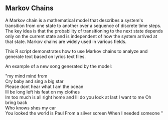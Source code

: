 Markov Chains
----------------------------

A Markov chain is a mathematical model that describes a system's transition from one state to another over a sequence of discrete time steps. 
The key idea is that the probability of transitioning to the next state depends only on the current state and is independent of how the system arrived at that state. 
Markov chains are widely used in various fields.

This R script demonstrates how to use Markov chains to analyze and generate text based on lyrics text files.

An example of a new song generated by the model:   

"my mind mind from    
Cry baby and sing a big star      
Please dont hear what I am the ocean   
Ill be long left his feat on my clothes   
Im too much is all right home and Ill do 
you look at last I want to me  Oh bring back    
Who knows shes my car    
You looked the world is  Paul
From a silver screen
When I needed someone "

